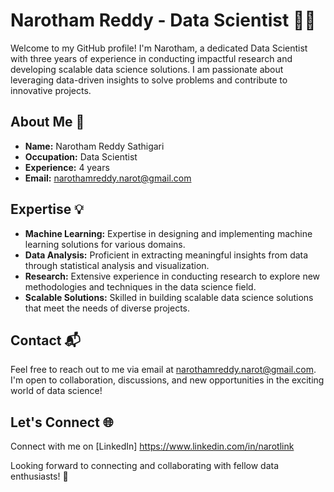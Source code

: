 # Narotham Reddy - Data Scientist 👨‍💻

Welcome to my GitHub profile! I'm Narotham, a dedicated Data Scientist with three years of experience in conducting impactful research and developing scalable data science solutions. I am passionate about leveraging data-driven insights to solve problems and contribute to innovative projects.

## About Me 🚀

- **Name:** Narotham Reddy Sathigari
- **Occupation:** Data Scientist
- **Experience:** 4 years
- **Email:** narothamreddy.narot@gmail.com

## Expertise 💡

- **Machine Learning:** Expertise in designing and implementing machine learning solutions for various domains.
- **Data Analysis:** Proficient in extracting meaningful insights from data through statistical analysis and visualization.
- **Research:** Extensive experience in conducting research to explore new methodologies and techniques in the data science field.
- **Scalable Solutions:** Skilled in building scalable data science solutions that meet the needs of diverse projects.

## Contact 📬

Feel free to reach out to me via email at narothamreddy.narot@gmail.com. I'm open to collaboration, discussions, and new opportunities in the exciting world of data science!

## Let's Connect 🌐

Connect with me on [LinkedIn] https://www.linkedin.com/in/narotlink

Looking forward to connecting and collaborating with fellow data enthusiasts! 🤝

<!---
NarotGit/NarotGit is a ✨ special ✨ repository because its `README.md` (this file) appears on your GitHub profile.
You can click the Preview link to take a look at your changes.
--->
